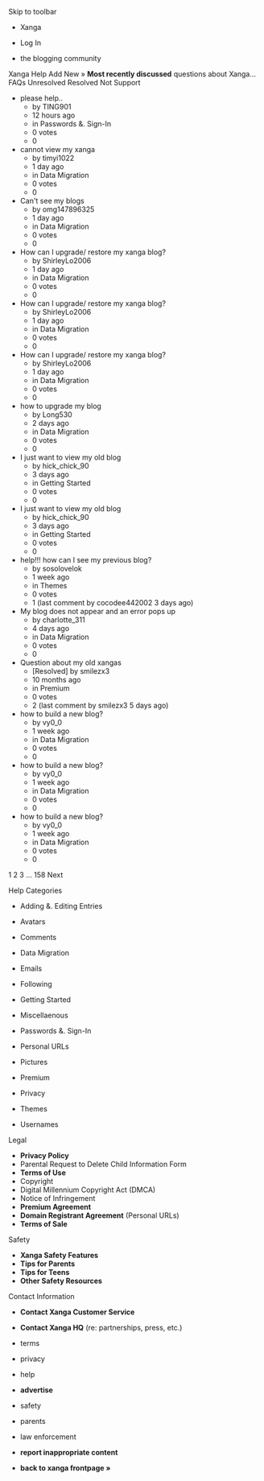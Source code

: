 Skip to toolbar

*   Xanga

*   Log In

*   the blogging community

Xanga Help Add New » **Most recently discussed** questions about Xanga… FAQs Unresolved Resolved Not Support

*   please help..
    *   by TING901
    *   12 hours ago
    *   in Passwords &. Sign-In
    *   0 votes
    *   0
*   cannot view my xanga
    *   by timyi1022
    *   1 day ago
    *   in Data Migration
    *   0 votes
    *   0
*   Can't see my blogs
    *   by omg147896325
    *   1 day ago
    *   in Data Migration
    *   0 votes
    *   0
*   How can I upgrade/ restore my xanga blog?
    *   by ShirleyLo2006
    *   1 day ago
    *   in Data Migration
    *   0 votes
    *   0
*   How can I upgrade/ restore my xanga blog?
    *   by ShirleyLo2006
    *   1 day ago
    *   in Data Migration
    *   0 votes
    *   0
*   How can I upgrade/ restore my xanga blog?
    *   by ShirleyLo2006
    *   1 day ago
    *   in Data Migration
    *   0 votes
    *   0
*   how to upgrade my blog
    *   by Long530
    *   2 days ago
    *   in Data Migration
    *   0 votes
    *   0
*   I just want to view my old blog
    *   by hick\_chick\_90
    *   3 days ago
    *   in Getting Started
    *   0 votes
    *   0
*   I just want to view my old blog
    *   by hick\_chick\_90
    *   3 days ago
    *   in Getting Started
    *   0 votes
    *   0
*   help!!! how can I see my previous blog?
    *   by sosolovelok
    *   1 week ago
    *   in Themes
    *   0 votes
    *   1 (last comment by cocodee442002 3 days ago)
*   My blog does not appear and an error pops up
    *   by charlotte\_311
    *   4 days ago
    *   in Data Migration
    *   0 votes
    *   0
*   Question about my old xangas
    *   \[Resolved\] by smilezx3
    *   10 months ago
    *   in Premium
    *   0 votes
    *   2 (last comment by smilezx3 5 days ago)
*   how to build a new blog?
    *   by vy0\_0
    *   1 week ago
    *   in Data Migration
    *   0 votes
    *   0
*   how to build a new blog?
    *   by vy0\_0
    *   1 week ago
    *   in Data Migration
    *   0 votes
    *   0
*   how to build a new blog?
    *   by vy0\_0
    *   1 week ago
    *   in Data Migration
    *   0 votes
    *   0

1 2 3 ... 158 Next

Help Categories

*   Adding &. Editing Entries
*   Avatars
*   Comments
*   Data Migration
*   Emails
*   Following
*   Getting Started
*   Miscellaenous

*   Passwords &. Sign-In
*   Personal URLs
*   Pictures
*   Premium
*   Privacy
*   Themes
*   Usernames

Legal

*   **Privacy Policy**
*   Parental Request to Delete Child Information Form
*   **Terms of Use**
*   Copyright
*   Digital Millennium Copyright Act (DMCA)
*   Notice of Infringement
*   **Premium Agreement**
*   **Domain Registrant Agreement** (Personal URLs)
*   **Terms of Sale**

Safety

*   **Xanga Safety Features**
*   **Tips for Parents**
*   **Tips for Teens**
*   **Other Safety Resources**

Contact Information

*   **Contact Xanga Customer Service**
*   **Contact Xanga HQ** (re: partnerships, press, etc.)

*   terms
*   privacy
*   help
*   **advertise**

*   safety
*   parents
*   law enforcement
*   **report inappropriate content**

*   **back to xanga frontpage »**